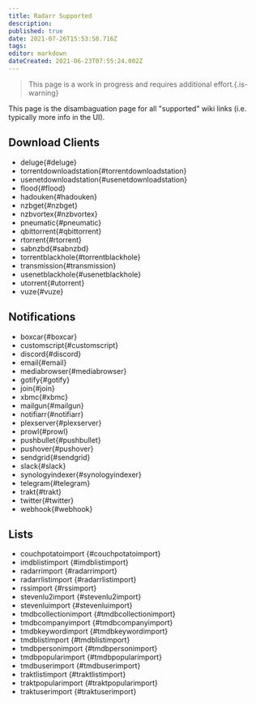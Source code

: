 ```yaml
---
title: Radarr Supported
description: 
published: true
date: 2021-07-26T15:53:58.716Z
tags: 
editor: markdown
dateCreated: 2021-06-23T07:55:24.002Z
---
```


> This page is a work in progress and requires additional effort.{.is-warning}

This page is the disambaguation page for all "supported" wiki links (i.e. typically more info in the UI).

## Download Clients


- deluge{#deluge}
- torrentdownloadstation{#torrentdownloadstation}
- usenetdownloadstation{#usenetdownloadstation}
- flood{#flood}
- hadouken{#hadouken}
- nzbget{#nzbget}
- nzbvortex{#nzbvortex}
- pneumatic{#pneumatic}
- qbittorrent{#qbittorrent}
- rtorrent{#rtorrent}
- sabnzbd{#sabnzbd}
- torrentblackhole{#torrentblackhole}
- transmission{#transmission}
- usenetblackhole{#usenetblackhole}
- utorrent{#utorrent}
- vuze{#vuze}

## Notifications


- boxcar{#boxcar}
- customscript{#customscript}
- discord{#discord}
- email{#email}
- mediabrowser{#mediabrowser}
- gotify{#gotify}
- join{#join}
- xbmc{#xbmc}
- mailgun{#mailgun}
- notifiarr{#notifiarr}
- plexserver{#plexserver}
- prowl{#prowl}
- pushbullet{#pushbullet}
- pushover{#pushover}
- sendgrid{#sendgrid}
- slack{#slack}
- synologyindexer{#synologyindexer}
- telegram{#telegram}
- trakt{#trakt}
- twitter{#twitter}
- webhook{#webhook}

## Lists

 - couchpotatoimport {#couchpotatoimport}
 - imdblistimport {#imdblistimport}
 - radarrimport {#radarrimport}
 - radarrlistimport {#radarrlistimport}
 - rssimport {#rssimport}
 - stevenlu2import {#stevenlu2import}
 - stevenluimport {#stevenluimport}
 - tmdbcollectionimport {#tmdbcollectionimport}
 - tmdbcompanyimport {#tmdbcompanyimport}
 - tmdbkeywordimport {#tmdbkeywordimport}
 - tmdblistimport {#tmdblistimport}
 - tmdbpersonimport {#tmdbpersonimport}
 - tmdbpopularimport {#tmdbpopularimport}
 - tmdbuserimport {#tmdbuserimport}
 - traktlistimport {#traktlistimport}
 - traktpopularimport {#traktpopularimport}
 - traktuserimport {#traktuserimport}